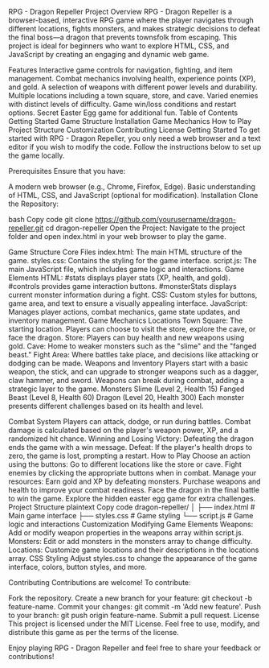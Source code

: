 RPG - Dragon Repeller
Project Overview
RPG - Dragon Repeller is a browser-based, interactive RPG game where the player navigates through different locations, fights monsters, and makes strategic decisions to defeat the final boss—a dragon that prevents townsfolk from escaping. This project is ideal for beginners who want to explore HTML, CSS, and JavaScript by creating an engaging and dynamic web game.

Features
Interactive game controls for navigation, fighting, and item management.
Combat mechanics involving health, experience points (XP), and gold.
A selection of weapons with different power levels and durability.
Multiple locations including a town square, store, and cave.
Varied enemies with distinct levels of difficulty.
Game win/loss conditions and restart options.
Secret Easter Egg game for additional fun.
Table of Contents
Getting Started
Game Structure
Installation
Game Mechanics
How to Play
Project Structure
Customization
Contributing
License
Getting Started
To get started with RPG - Dragon Repeller, you only need a web browser and a text editor if you wish to modify the code. Follow the instructions below to set up the game locally.

Prerequisites
Ensure that you have:

A modern web browser (e.g., Chrome, Firefox, Edge).
Basic understanding of HTML, CSS, and JavaScript (optional for modification).
Installation
Clone the Repository:

bash
Copy code
git clone https://github.com/yourusername/dragon-repeller.git
cd dragon-repeller
Open the Project: Navigate to the project folder and open index.html in your web browser to play the game.

Game Structure
Core Files
index.html: The main HTML structure of the game.
styles.css: Contains the styling for the game interface.
script.js: The main JavaScript file, which includes game logic and interactions.
Game Elements
HTML:
#stats displays player stats (XP, health, and gold).
#controls provides game interaction buttons.
#monsterStats displays current monster information during a fight.
CSS:
Custom styles for buttons, game area, and text to ensure a visually appealing interface.
JavaScript:
Manages player actions, combat mechanics, game state updates, and inventory management.
Game Mechanics
Locations
Town Square: The starting location. Players can choose to visit the store, explore the cave, or face the dragon.
Store: Players can buy health and new weapons using gold.
Cave: Home to weaker monsters such as the "slime" and the "fanged beast."
Fight Area: Where battles take place, and decisions like attacking or dodging can be made.
Weapons and Inventory
Players start with a basic weapon, the stick, and can upgrade to stronger weapons such as a dagger, claw hammer, and sword.
Weapons can break during combat, adding a strategic layer to the game.
Monsters
Slime (Level 2, Health 15)
Fanged Beast (Level 8, Health 60)
Dragon (Level 20, Health 300)
Each monster presents different challenges based on its health and level.

Combat System
Players can attack, dodge, or run during battles.
Combat damage is calculated based on the player's weapon power, XP, and a randomized hit chance.
Winning and Losing
Victory: Defeating the dragon ends the game with a win message.
Defeat: If the player's health drops to zero, the game is lost, prompting a restart.
How to Play
Choose an action using the buttons:
Go to different locations like the store or cave.
Fight enemies by clicking the appropriate buttons when in combat.
Manage your resources:
Earn gold and XP by defeating monsters.
Purchase weapons and health to improve your combat readiness.
Face the dragon in the final battle to win the game.
Explore the hidden easter egg game for extra challenges.
Project Structure
plaintext
Copy code
dragon-repeller/
│
├── index.html      # Main game interface
├── styles.css      # Game styling
└── script.js       # Game logic and interactions
Customization
Modifying Game Elements
Weapons: Add or modify weapon properties in the weapons array within script.js.
Monsters: Edit or add monsters in the monsters array to change difficulty.
Locations: Customize game locations and their descriptions in the locations array.
CSS Styling
Adjust styles.css to change the appearance of the game interface, colors, button styles, and more.

Contributing
Contributions are welcome! To contribute:

Fork the repository.
Create a new branch for your feature: git checkout -b feature-name.
Commit your changes: git commit -m 'Add new feature'.
Push to your branch: git push origin feature-name.
Submit a pull request.
License
This project is licensed under the MIT License. Feel free to use, modify, and distribute this game as per the terms of the license.

Enjoy playing RPG - Dragon Repeller and feel free to share your feedback or contributions!
